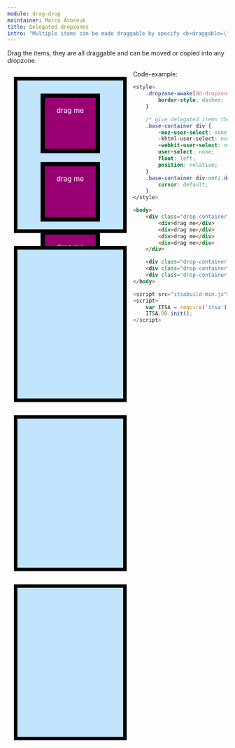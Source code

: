 ```yaml
---
module: drag-drop
maintainer: Marco Asbreuk
title: Delegated dropzones
intro: "Multiple items can be made draggable by specify <b>draggable=\"css-selector\"</b> at a container-Element. Make sure that -when delegate- the delegated items have the same CSS as [draggable] has."
---
```


<style type="text/css">
    .drop-container {
        width: 40%;
        height: 300px;
        border: solid 8px #000;
        background-color: #c0e5fd;
        display: inline-block;
        *display: inline;
        *zoom: 1;
        margin: 15px;
        text-align: center;
        font-size: 17px;
        padding: 20px;
        float: left;
    }
    .drop-container div {
        margin: 10px;
        height: 100px;
        width: 100px;
        background-color: #990073;
        border: 10px solid #000;
        display: inline-block;
        *display: inline;
        *zoom: 1;
        color: #FFF;
        text-align: center;
        font-size: 16px;
        line-height: 1.6em;
        padding: 16px 8px 0;
    }
    .base-container div {
        -moz-user-select: none;
        -khtml-user-select: none;
        -webkit-user-select: none;
        user-select: none;
        float: left;
        position: relative;
    }
    .base-container div:not(.dd-dragging) {
        cursor: default;
    }
    .body-content.module p.spaced {
        margin-top: 690px;
    }
    .dropzone-awake[dd-dropzone] {
        border-style: dashed;
    }
</style>

Drag the items, they are all draggable and can be moved or copied into any dropzone.

<div class="drop-container" dd-draggable="div" dd-dropzone=".drop-container" dd-effect-allowed="all" dropzone="true">
    <div>drag me</div>
    <div>drag me</div>
    <div>drag me</div>
    <div>drag me</div>
</div>

<div class="drop-container" dd-draggable="div" dd-dropzone=".drop-container" dd-effect-allowed="all" dropzone="true"></div>
<div class="drop-container" dd-draggable="div" dd-dropzone=".drop-container" dd-effect-allowed="all" dropzone="true"></div>
<div class="drop-container" dd-draggable="div" dd-dropzone=".drop-container" dd-effect-allowed="all" dropzone="true"></div>

<p class="spaced">Code-example:</p>

```css
<style>
    .dropzone-awake[dd-dropzone] {
        border-style: dashed;
    }

    /* give delegated items the same CSS as [draggable]: */
    .base-container div {
        -moz-user-select: none;
        -khtml-user-select: none;
        -webkit-user-select: none;
        user-select: none;
        float: left;
        position: relative;
    }
    .base-container div:not(.dd-dragging) {
        cursor: default;
    }
</style>
```
```html
<body>
    <div class="drop-container" dd-draggable="div" dd-dropzone=".drop-container" dd-effect-allowed="all" dropzone="true">
        <div>drag me</div>
        <div>drag me</div>
        <div>drag me</div>
        <div>drag me</div>
    </div>

    <div class="drop-container" dd-draggable="div" dd-dropzone=".drop-container" dd-effect-allowed="all" dropzone="true"></div>
    <div class="drop-container" dd-draggable="div" dd-dropzone=".drop-container" dd-effect-allowed="all" dropzone="true"></div>
    <div class="drop-container" dd-draggable="div" dd-dropzone=".drop-container" dd-effect-allowed="all" dropzone="true"></div>
</body>
```

```js
<script src="itsabuild-min.js"></script>
<script>
    var ITSA = require('itsa');
    ITSA.DD.init();
</script>
```

<script src="../../dist/itsabuild-min.js"></script>
<script>
    var ITSA = require('itsa');
    ITSA.DD.init();
</script>
